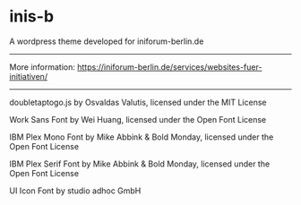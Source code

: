 # inis-b

A wordpress theme developed for iniforum-berlin.de

---

More information:
https://iniforum-berlin.de/services/websites-fuer-initiativen/

---

doubletaptogo.js by Osvaldas Valutis, licensed under the MIT License

Work Sans Font by Wei Huang, licensed under the Open Font License

IBM Plex Mono Font by Mike Abbink & Bold Monday, licensed under the Open Font License

IBM Plex Serif Font by Mike Abbink & Bold Monday, licensed under the Open Font License

UI Icon Font by studio adhoc GmbH
